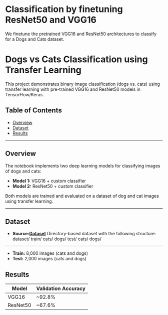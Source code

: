 # Classification by finetuning ResNet50 and VGG16

We finetune the pretrained VGG16 and ResNet50 architectures to classify for a Dogs and Cats dataset.

# Dogs vs Cats Classification using Transfer Learning

This project demonstrates binary image classification (dogs vs. cats) using transfer learning with pre-trained VGG16 and ResNet50 models in TensorFlow/Keras.

## Table of Contents

- [Overview](#overview)
- [Dataset](#dataset)
- [Results](#results)

---

## Overview

The notebook implements two deep learning models for classifying images of dogs and cats:

- **Model 1:** VGG16 + custom classifier
- **Model 2:** ResNet50 + custom classifier

Both models are trained and evaluated on a dataset of dog and cat images using transfer learning.

---

## Dataset

- **Source:[Dataset](https://www.kaggle.com/datasets/chetankv/dogs-cats-images)** Directory-based dataset with the following structure:
dataset/
train/
cats/
dogs/
test/
cats/
dogs/

---
- **Train:** 8,000 images (cats and dogs)
- **Test:** 2,000 images (cats and dogs)

## Results

| Model     | Validation Accuracy |
|-----------|--------------------|
| VGG16     | ~92.8%             |
| ResNet50  | ~67.6%             |





